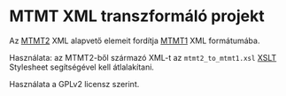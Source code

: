 # MTMT XML transzformáló projekt

Az [MTMT2](https://m2.mtmt.hu/) XML alapvető elemeit fordítja [MTMT1](https://m1.mtmt.hu/) XML formátumába.

Használata: az MTMT2-ből származó XML-t az `mtmt2_to_mtmt1.xsl` [XSLT](https://www.w3.org/standards/xml/transformation) Stylesheet segítségével kell átlalakítani.

Használata a GPLv2 licensz szerint.
